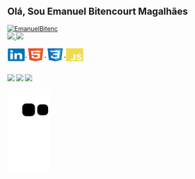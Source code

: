 ## Olá, Sou Emanuel Bitencourt Magalhães
 <div>
  <a href="https://github.com/EmanuelBitenc">    
    <img src="https://komarev.com/ghpvc/?username=EmanuelBitenc&color=green" alt="EmanuelBitenc" />
  <br>
  <img height="180em" src="https://github-readme-stats.vercel.app/api?username=EmanuelBitenc&show_icons=true&theme=dark&include_all_commits=true&count_private=true"/>
  <img height="180em" src="https://github-readme-stats.vercel.app/api/top-langs/?username=EmanuelBitenc&layout=compact&langs_count=7&theme=dark"/>
</div>
<div style="display: inline_block"><br>
  <img align="center" alt="Emanuel-Linkedin" height="30" width="40" src="https://raw.githubusercontent.com/devicons/devicon/master/icons/linkedin/linkedin-original.svg">
  <img align="center" alt="Emanuel-HTML" height="30" width="40" src="https://raw.githubusercontent.com/devicons/devicon/master/icons/html5/html5-original.svg">
  <img align="center" alt="Emanuel-CSS" height="30" width="40" src="https://raw.githubusercontent.com/devicons/devicon/master/icons/css3/css3-original.svg">
  <img align="center" alt="Emanuel-Js" height="30" width="40" src="https://raw.githubusercontent.com/devicons/devicon/master/icons/javascript/javascript-plain.svg">
  
  
</div>
  
  ##
 
<div> 
  <a href="https://www.linkedin.com/in/emanuel-bitencourt/" target="_blank"><img src="https://img.shields.io/badge/-LinkedIn-%230077B5?style=for-the-badge&logo=linkedin&logoColor=white" target="_blank"></a> 
  <a href="https://www.instagram.com/emanuel_bitenc/" target="_blank"><img src="https://img.shields.io/badge/-Instagram-%23E4405F?style=for-the-badge&logo=instagram&logoColor=white" target="_blank"></a>
  <a href = "mailto:emauelmagalhaes3m@gmail.com"><img src="https://img.shields.io/badge/-Gmail-%23333?style=for-the-badge&logo=gmail&logoColor=white" target="_blank"></a>
  
 
  ![Snake animation](https://github.com/rafaballerini/rafaballerini/blob/output/github-contribution-grid-snake.svg)
 
</div>
